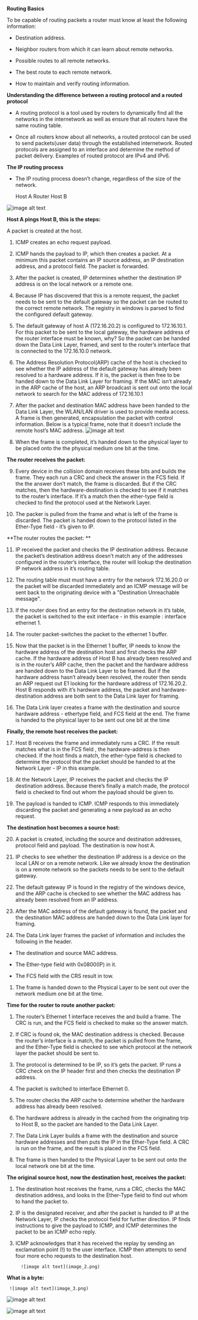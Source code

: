 **Routing Basics**

To be capable of routing packets a router must know at least the following information:

* Destination address.

* Neighbor routers from which it can learn about remote networks. 

* Possible routes to all remote networks.

* The best route to each remote network.

* How to maintain and verify routing information. 

**Understanding the difference between a routing protocol and a routed protocol**

* A routing protocol is a tool used by routers to dynamically find all the networks in the internetwork as well as ensure that all routers have the same routing table.

* Once all routers know about all networks, a routed protocol can be used to send packets(user data) through the established internetwork. Routed protocols are assigned to an interface and determine the method of packet delivery. Examples of routed protocol are IPv4 and IPv6.

**The IP routing process**

* The IP routing process doesn’t change, regardless of the size of the network.

     Host A                                       Router                                 Host B

![image alt text](https://i.imgur.com/Yjqax2G.png)

**Host A pings Host B, this is the steps:**

A packet is created at the host.

1. ICMP creates an echo request payload.

2. ICMP hands the payload to IP, which then creates a packet. At a minimum this packet contains an IP source address, an IP destination address, and a protocol field. The packet is forwarded.

3. After the packet is created, IP determines whether the destination IP address is on the local network or a remote one.

4. Because IP has discovered that this is a remote request, the packet needs to be sent to the default gateway so the packet can be routed to the correct remote network. The registry in windows is parsed to find the configured default gateway.

5. The default gateway of host A (172.16.20.2) is configured to 172.16.10.1. For this packet to be sent to the local gateway, the hardware address of the router interface must be known, why? So the packet can be handed down the Data Link Layer, framed, and sent to the router’s interface that is connected to the 172.16.10.0 network.

6. The Address Resolution Protocol(ARP) cache of the host is checked to see whether the IP address of the default gateway has already been resolved to a hardware address. If it is, the packet is then free to be handed down to the Data Link Layer for framing. If the MAC isn’t already in the ARP cache of the host, an ARP broadcast is sent out onto the local network to search for the MAC address of 172.16.10.1

7. After the packet and destination MAC address have been handed to the Data Link Layer, the WLAN/LAN driver is used to provide media access. A frame is then generated, encapsulation the packet with control information. Below is a typical frame, note that it doesn’t include the remote host’s MAC address. ![image alt text](image_1.png)

8. When the frame is completed, it’s handed down to the physical layer to be placed onto the  the physical medium one bit at the time.

**The router receives the packet:**

9. Every device in the collision domain receives these bits and builds the frame. They each run a CRC and check the answer in the FCS field. If the the answer don’t match, the frame is discarded. But if the CRC matches, then the hardware-destination is checked to see if it matches to the router’s interface. If it’s a match then the ether-type field is checked to find the protocol used at the Network Layer.

10. The packer is pulled from the frame and what is left of the frame is discarded. The packet is handed down to the protocol listed in the Ether-Type field - it’s given to IP.

**The router routes the packet: **

11. IP received the packet and checks the IP destination address. Because the packet’s destination address doesn’t match any of the addresses configured in the router’s interface, the router will lookup the destination IP network address in it’s routing table.

12. The routing table must must have a entry for the network 172.16.20.0 or the packet will be discarded immediately and an ICMP message will be sent back to the originating device with a "Destination Unreachable message".

13. If the router does find an entry for the destination network in it’s table, the packet is switched to the exit interface - in this example : interface ethernet 1.

14. The router packet-switches the packet to the ethernet 1 buffer.

15. Now that the packet is in the Ethernet 1 buffer, IP needs to know the hardware address of the destination host and first checks the ARP cache. If the hardware address of Host B has already been resolved and is in the router’s  ARP cache, then the packet and the hardware address are handed down to the Data Link Layer to be framed. But if the hardware address hasn’t already been resolved, the router then sends an ARP request out E1 looking for the hardware address of 172.16.20.2. Host B responds with it’s hardware address, the packet and hardware-destination address are both sent to the Data Link layer for framing.

16. The Data Link layer creates a frame with the destination and source hardware address - ethertype field, and FCS field at the end. The frame is handed to the physical layer to be sent out one bit at the time

**Finally, the remote host receives the packet:**

17.  Host B receives the frame and immediately runs a CRC. If the result matches what is in the FCS field , the hardware-address is then checked. If the host finds a match, the ether-type field is checked to determine the protocol that the packet should be handed to at the Network Layer - IP in this example.

18. At the Network Layer, IP receives the packet and checks the IP destination address. Because there’s finally a match made, the protocol field  is checked to find out whom the payload should be given to.

19. The payload is handed to ICMP. ICMP responds to this immediately discarding the packet and generating a new payload as an echo request.

**The destination host becomes a source host:**

20. A packet is created, including the source and destination addresses, protocol field and payload. The destination is now host A.

21. IP checks to see whether the destination IP address is a device on the local LAN or on a remote network. Like we already know the destination is on a remote network so the packets needs to be sent to the default gateway.

22. The default gateway IP is found in the registry of the windows device, and the ARP cache is checked to see whether the MAC address has already been resolved from an IP address.

23. After the MAC address of the default gateway is found, the packet and the destination MAC address are handed down to the Data Link layer for framing.

24. The Data Link layer frames the packet of information and includes the following in the header.

* The destination and source MAC address.

* The Ether-type field with 0x0800(IP) in it.

* The FCS field with the CRS result in tow.

1. The frame is handed down to the Physical Layer to be sent out over the network medium one bit at the time.

**Time for the router to route another packet:**

1. The router’s Ethernet 1 interface receives the and build a frame. The CRC is run, and the FCS field is checked to make so the answer match.

2. If CRC is found ok, the MAC destination address is checked. Because the router’s interface is a match, the packet is pulled from the frame, and the Ether-Type field is checked to see which protocol at the network layer the packet should be sent to.

3. The protocol is determined to be IP, so it’s gets the packet. IP runs a CRC check on the IP header first and then checks the destination IP address.

4. The packet is switched to interface Ethernet 0.

5. The router checks the ARP cache to determine whether the hardware address has already been resolved.

6. The hardware address is already in the cached from the originating trip to Host B, so the packet are handed to the Data Link Layer.

7. The Data Link Layer builds a frame with the destination and source hardware addresses and then puts the IP in the Ether-Type field. A CRC is run on the frame, and the result is placed in the FCS field.

8. The frame is then handed to the Physical Layer to be sent out onto the local network one bit at the time. 

**The original source host, now the destination host, receives the packet:**

1. The destination host receives the frame, runs a CRC, checks the MAC destination address, and looks in the Ether-Type field to find out whom to hand the packet to.

2. IP is the designated receiver, and after the packet is handed to IP at the Network Layer, IP checks the protocol field for further direction. IP finds instructions to give the payload to ICMP, and ICMP determines the packet to be an ICMP echo reply.

3. ICMP acknowledges that it has received the replay by sending an exclamation point (!) to the user interface. ICMP then attempts to send four more echo requests to the destination host.

                                                                                                                 

         ![image alt text](image_2.png)          

**What is a byte:**

     ![image alt text](image_3.png)

![image alt text](image_4.png)

![image alt text](image_5.png)
